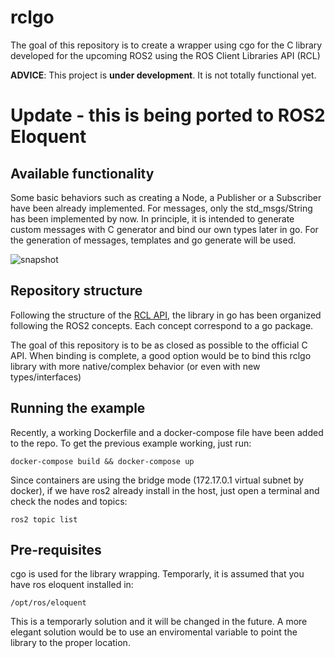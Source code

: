 # rclgo

The goal of this repository is to create a wrapper using cgo for the C library developed for the upcoming ROS2 using the ROS Client Libraries API (RCL)

**ADVICE**: This project is **under development**. It is not totally functional yet.

# Update - this is being ported to ROS2 Eloquent


## Available functionality

Some basic behaviors such as creating a Node, a Publisher or a Subscriber have been already implemented. For messages, only the std_msgs/String has been implemented by now. In principle, it is intended to generate custom messages with C generator and bind our own types later in go. For the generation of messages, templates and go generate will be used.

![snapshot](ros2go.gif)

## Repository structure
Following the structure of the [RCL API](http://docs.ros2.org/latest/api/rcl/index.html), the library in go has been organized following the ROS2 concepts. Each concept correspond to a go package.

The goal of this repository is to be as closed as possible to the official C API. When binding is complete, a good option would be to bind this rclgo library with more native/complex behavior (or even with new types/interfaces)

## Running the example
Recently, a working Dockerfile and a docker-compose file have been added to the repo. To get the previous example working, just run:

```
docker-compose build && docker-compose up 
```

Since containers are using the bridge mode (172.17.0.1 virtual subnet by docker), if we have ros2 already install in the host, just open a terminal and check the nodes and topics:

```
ros2 topic list
```

## Pre-requisites

cgo is used for the library wrapping. Temporarly, it is assumed that you have ros eloquent installed in:

```
/opt/ros/eloquent
```

This is a temporarly solution and it will be changed in the future. A more elegant solution would be to use an enviromental variable to point the library to the proper location.












